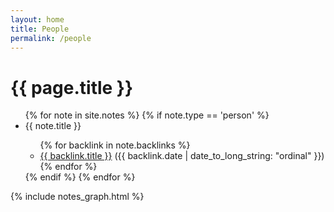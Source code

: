 ```yaml
---
layout: home
title: People
permalink: /people
---
```


<h1>{{ page.title }}</h1>

<ul>
    {% for note in site.notes %}
    {% if note.type == 'person' %}
    <li class="bold">{{ note.title }}</li>
		<ul>
		{% for backlink in note.backlinks %}
			<li><a href="{{ backlink.url }}">{{ backlink.title }}</a> ({{ backlink.date | date_to_long_string: "ordinal" }})</li>
		{% endfor %}
		</ul>
    {% endif %}
    {% endfor %}
</ul>

{% include notes_graph.html %}
